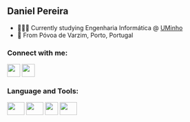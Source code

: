 ## Daniel Pereira

- 👨🏻‍💻 Currently studying Engenharia Informática @ [UMinho]
- 📍 From Póvoa de Varzim, Porto, Portugal

### Connect with me:
[<img align="center" height="30" width="30" src="https://cdn.jsdelivr.net/gh/devicons/devicon/icons/twitter/twitter-original.svg" />][twitter]
[<img align="center" height="30" width="30" src="https://img.icons8.com/fluency/48/000000/instagram-new.png"/>][instagram]




### Language and Tools:
<div>
  <img align="center" height="30" width="40" src="https://cdn.jsdelivr.net/gh/devicons/devicon/icons/haskell/haskell-original.svg" />
  <img align="center" height="30" width="40" src="https://cdn.jsdelivr.net/gh/devicons/devicon/icons/python/python-original.svg" />
  <img align="center" height="30" src="https://cdn.jsdelivr.net/gh/devicons/devicon/icons/vscode/vscode-original.svg" />
  <img align="center" height="30" width="40" src="https://cdn.jsdelivr.net/gh/devicons/devicon/icons/bash/bash-original.svg" />


  
  [twitter]: https://twitter.com/danielsp_45
  [UMinho]: https://www.uminho.pt/PT
  [instagram]: https://www.instagram.com/danielsp_45/
  
